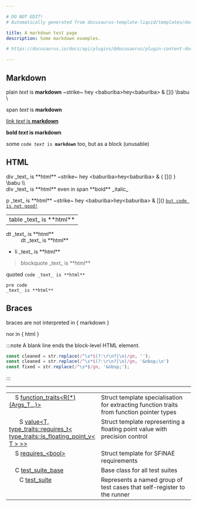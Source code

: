 ```yaml
---

# DO NOT EDIT!
# Automatically generated from docusaurus-template-liquid/templates/docusaurus.

title: A markdown test page
description: Some markdown examples.

# https://docusaurus.io/docs/api/plugins/@docusaurus/plugin-content-docs#markdown-front-matter

---
```


## Markdown

plain _text_ is **markdown** ~strike~ <baburiba>hey</baburiba> &lt;baburiba&gt;hey&lt;baburiba&gt; &amp; \[\]() \babu \\

<span>span _text_ is **markdown** </span>

<a href="http://xpack.github.io">link _text_ is **markdown**</a>

<b>bold _text_ is **markdown**</b>

some <code>code _text_ is **markdown**</code> too, but as a block (unusable)


## HTML


<div>div _text_ is **html** ~strike~ <baburiba>hey</baburiba> &lt;baburiba&gt;hey&lt;baburiba&gt; &amp; { []() } \babu \\</div>
<div>div _text_ is **html** even in <span>span **bold** _italic_</span></div>

<p>p _text_ is **html** ~strike~ <baburiba>hey</baburiba> &lt;baburiba&gt;hey&lt;baburiba&gt; &amp; []() <code><a href="http://xpack.github.io">but code is not good!</a></code></p>


<table><tr><td>table _text_ is **html**</td></tr></table>

<dl>
<dt>dt _text_ is **html**<dt>
<dd>dt _text_ is **html**</dd>
</dl>

<ul>
<li>li _text_ is **html**</li>
</ul>

<blockquote>
blockquote _text_ is **html**
</blockquote>

quoted `code _text_ is **html**`

<pre><code>pre code
_text_ is **html**</code></pre>

## Braces

braces are not interpreted in { markdown }
<div>nor in { html }</div>

:::note
A blank line ends the block-level HTML element.

```js
const cleaned = str.replace(/^\s*$(?:\r\n?|\n)/gm, '');
const cleaned = str.replace(/^\s*$(?:\r\n?|\n)/gm, '&nbsp;\n')
const fixed = str.replace(/^\s*$/gm, '&nbsp;');
```
:::

---


  <table class="testTreeTable">
    <colgroup>
      <col style="width: 40%;"><col>
    </colgroup>
    <tbody>
      <tr class="testTreeItem">
        <td class="testTreeItemLeft" valign="top" style="text-align: left;">
          <span style="width: 12px; display: inline-block;"></span>
          <span class="testTreeIconBox"><span class="doxyTreeIcon">S</span></span>
          <a
            href="http://micro-os-plus.github.io/micro-test-plus-xpack/docs/api/">function_traits&lt;R(*)(Args_T...)&gt;</a>
        </td>
        <td class="testTreeItemRight" valign="top" style="text-align: left;">
          Struct template specialisation for extracting function traits from function pointer types
        </td>
      </tr>
      <tr class="testTreeItem">
        <td class="testTreeItemLeft" valign="top" style="text-align: left;">
          <span style="width: 24px; display: inline-block;"></span>
          <span class="testTreeIconBox"><span class="doxyTreeIcon">S</span></span>
          <a
            href="http://micro-os-plus.github.io/micro-test-plus-xpack/docs/api/">value&lt;T,
            type_traits::requires_t&lt; type_traits::is_floating_point_v&lt; T &gt; &gt;&gt;</a>
        </td>
        <td class="testTreeItemRight" valign="top" style="text-align: left;">
          Struct template representing a floating point value with precision control
        </td>
      </tr>
      <tr class="testTreeItem">
        <td class="testTreeItemLeft" valign="top" style="text-align: left;">
          <span style="width: 12px; display: inline-block;"></span>
          <span class="testTreeIconBox"><span class="doxyTreeIcon">S</span></span>
          <a
            href="http://micro-os-plus.github.io/micro-test-plus-xpack/docs/api/">requires_&lt;bool&gt;</a>
        </td>
        <td class="testTreeItemRight" valign="top" style="text-align: left;">
          Struct template for SFINAE requirements
        </td>
      </tr>
      <tr class="testTreeItem">
        <td class="testTreeItemLeft" valign="top" style="text-align: left;">
          <span style="width: 12px; display: inline-block;"></span>
          <span class="testTreeIconBox"><span class="doxyTreeIcon">C</span></span>
          <a
            href="http://micro-os-plus.github.io/micro-test-plus-xpack/docs/api/">test_suite_base</a>
        </td>
        <td class="testTreeItemRight" valign="top" style="text-align: left;">
          Base class for all test suites
        </td>
      </tr>
      <tr class="testTreeItem">
        <td class="testTreeItemLeft" valign="top" style="text-align: left;">
          <span style="width: 24px; display: inline-block;"></span>
          <span class="testTreeIconBox"><span class="doxyTreeIcon">C</span></span>
          <a href="http://micro-os-plus.github.io/micro-test-plus-xpack/docs/api/">test_suite</a>
        </td>
        <td class="testTreeItemRight" valign="top" style="text-align: left;">
          Represents a named group of test cases that self-register to the runner
        </td>
      </tr>
    </tbody>
  </table>
